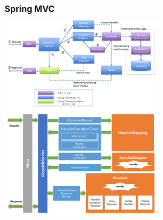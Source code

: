 # Spring MVC

![springmvc_lifecycle_01](./images/springmvc_lifecycle_01.jpeg)<br/>
![springmvc_lifecycle_02](./images/springmvc_lifecycle_02.png)<br/>
<br/>


